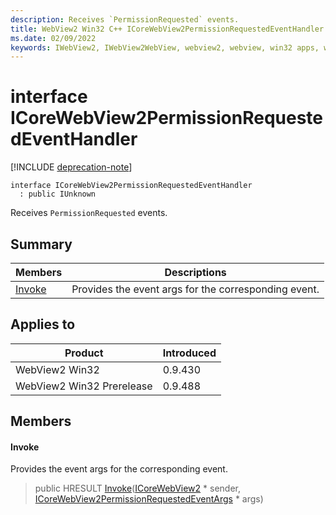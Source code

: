 ```yaml
---
description: Receives `PermissionRequested` events.
title: WebView2 Win32 C++ ICoreWebView2PermissionRequestedEventHandler
ms.date: 02/09/2022
keywords: IWebView2, IWebView2WebView, webview2, webview, win32 apps, win32, edge, ICoreWebView2, ICoreWebView2Controller, browser control, edge html, ICoreWebView2PermissionRequestedEventHandler
---
```


# interface ICoreWebView2PermissionRequestedEventHandler

[!INCLUDE [deprecation-note](../includes/deprecation-note.md)]

```
interface ICoreWebView2PermissionRequestedEventHandler
  : public IUnknown
```

Receives `PermissionRequested` events.

## Summary

 Members                        | Descriptions
--------------------------------|---------------------------------------------
[Invoke](#invoke) | Provides the event args for the corresponding event.

## Applies to

Product                         | Introduced
--------------------------------|---------------------------------------------
WebView2 Win32            |    0.9.430
WebView2 Win32 Prerelease |    0.9.488

## Members

#### Invoke

Provides the event args for the corresponding event.

> public HRESULT [Invoke](#invoke)([ICoreWebView2](icorewebview2.md) * sender, [ICoreWebView2PermissionRequestedEventArgs](icorewebview2permissionrequestedeventargs.md) * args)

